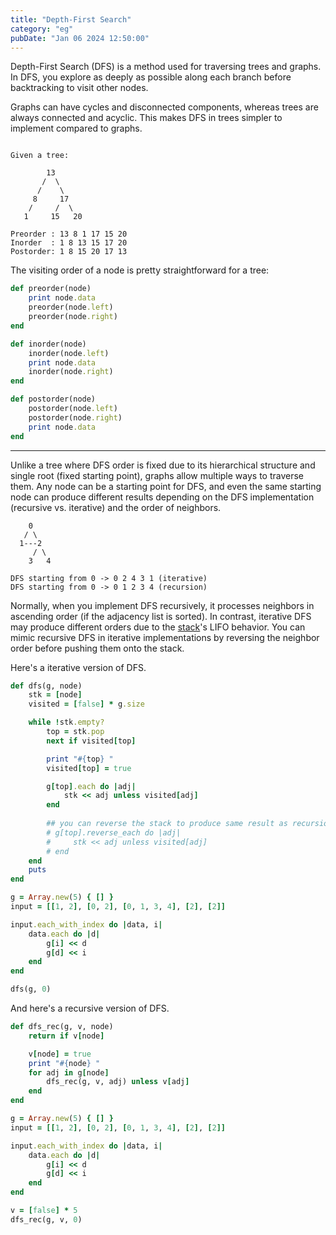 ```yaml
---
title: "Depth-First Search"
category: "eg"
pubDate: "Jan 06 2024 12:50:00"
---
```


Depth-First Search (DFS) is a method used for traversing trees and graphs. In DFS, you explore as deeply as possible along each branch before backtracking to visit other nodes.

Graphs can have cycles and disconnected components, whereas trees are always connected and acyclic. This makes DFS in trees simpler to implement compared to graphs.

```textile

Given a tree:

        13
       /  \
      /    \
     8     17 
    /     /  \
   1     15   20
   
Preorder : 13 8 1 17 15 20
Inorder  : 1 8 13 15 17 20
Postorder: 1 8 15 20 17 13
```

The visiting order of a node is pretty straightforward for a tree:

```rb
def preorder(node)
    print node.data
    preorder(node.left)
    preorder(node.right)
end

def inorder(node)
    inorder(node.left)
    print node.data
    inorder(node.right)
end

def postorder(node)
    postorder(node.left)
    postorder(node.right)
    print node.data
end
```

---

Unlike a tree where DFS order is fixed due to its hierarchical structure and single root (fixed starting point), graphs allow multiple ways to traverse them. Any node can be a starting point for DFS, and even the same starting node can produce different results depending on the DFS implementation (recursive vs. iterative) and the order of neighbors.

```textile
    0
   / \
  1---2
     / \
    3   4
    
DFS starting from 0 -> 0 2 4 3 1 (iterative)
DFS starting from 0 -> 0 1 2 3 4 (recursion)
```

Normally, when you implement DFS recursively, it processes neighbors in ascending order (if the adjacency list is sorted). In contrast, iterative DFS may produce different orders due to the [stack](/note/what-is-a-stack)'s LIFO behavior. You can mimic recursive DFS in iterative implementations by reversing the neighbor order before pushing them onto the stack.

Here's a iterative version of DFS.
```rb
def dfs(g, node)
    stk = [node]
    visited = [false] * g.size

    while !stk.empty?
        top = stk.pop
        next if visited[top]

        print "#{top} "
        visited[top] = true

        g[top].each do |adj|
            stk << adj unless visited[adj]
        end
        
        ## you can reverse the stack to produce same result as recursion
        # g[top].reverse_each do |adj|
        #     stk << adj unless visited[adj]
        # end
    end
    puts
end

g = Array.new(5) { [] }
input = [[1, 2], [0, 2], [0, 1, 3, 4], [2], [2]]

input.each_with_index do |data, i|
    data.each do |d|
        g[i] << d
        g[d] << i
    end
end

dfs(g, 0)

```

And here's a recursive version of DFS.
```rb
def dfs_rec(g, v, node)
    return if v[node]

    v[node] = true
    print "#{node} "
    for adj in g[node]
        dfs_rec(g, v, adj) unless v[adj]
    end
end

g = Array.new(5) { [] }
input = [[1, 2], [0, 2], [0, 1, 3, 4], [2], [2]]

input.each_with_index do |data, i|
    data.each do |d|
        g[i] << d
        g[d] << i
    end
end

v = [false] * 5
dfs_rec(g, v, 0)
```
